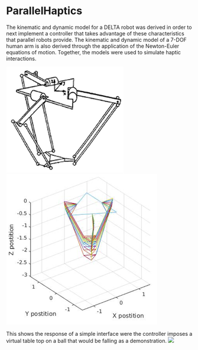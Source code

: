 # ParallelHaptics

The kinematic and dynamic model for a DELTA robot was derived in order to next implement a controller that takes advantage of these characteristics that parallel robots provide. The kinematic and dynamic model of a 7-DOF human arm is also derived through the application of the Newton-Euler equations of motion. Together, the models were used to simulate haptic interactions.

![](Delta%20Robot/delta-robot.png)
![](Delta%20Robot/deltasim.png)

This shows the response of a simple interface were the controller imposes a virtual table top on a ball that would be falling as a demonstration.
![](Delta%20Robot/SimpleOperator_Ball.PNG)
